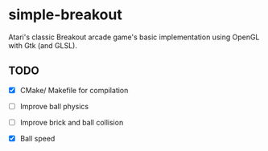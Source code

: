 # simple-breakout
Atari's classic Breakout arcade game's basic implementation using OpenGL with Gtk (and GLSL).

## TODO
- [x] CMake/ Makefile for compilation
- [ ] Improve ball physics
- [ ] Improve brick and ball collision
- [x] Ball speed


